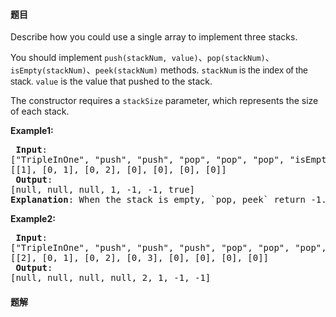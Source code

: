 #### 题目
<p>Describe how you could use a single array to implement three stacks.</p>

<p>You&nbsp;should implement&nbsp;<code>push(stackNum, value)</code>、<code>pop(stackNum)</code>、<code>isEmpty(stackNum)</code>、<code>peek(stackNum)</code>&nbsp;methods.&nbsp;<code>stackNum<font face="sans-serif, Arial, Verdana, Trebuchet MS">&nbsp;</font></code><font face="sans-serif, Arial, Verdana, Trebuchet MS">is the index of the stack.&nbsp;</font><code>value</code>&nbsp;is the value that pushed to the stack.</p>

<p>The constructor requires a&nbsp;<code>stackSize</code>&nbsp;parameter, which represents the size of each stack.</p>

<p><strong>Example1:</strong></p>

<pre>
<strong> Input</strong>: 
[&quot;TripleInOne&quot;, &quot;push&quot;, &quot;push&quot;, &quot;pop&quot;, &quot;pop&quot;, &quot;pop&quot;, &quot;isEmpty&quot;]
[[1], [0, 1], [0, 2], [0], [0], [0], [0]]
<strong> Output</strong>: 
[null, null, null, 1, -1, -1, true]
<b>Explanation</b>: When the stack is empty, `pop, peek` return -1. When the stack is full, `push` does nothing.
</pre>

<p><strong>Example2:</strong></p>

<pre>
<strong> Input</strong>: 
[&quot;TripleInOne&quot;, &quot;push&quot;, &quot;push&quot;, &quot;push&quot;, &quot;pop&quot;, &quot;pop&quot;, &quot;pop&quot;, &quot;peek&quot;]
[[2], [0, 1], [0, 2], [0, 3], [0], [0], [0], [0]]
<strong> Output</strong>: 
[null, null, null, null, 2, 1, -1, -1]
</pre>


 #### 题解